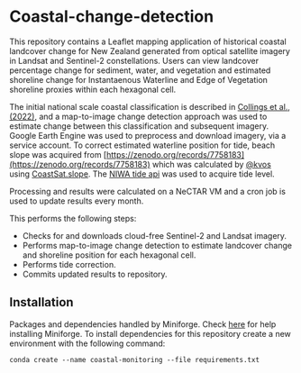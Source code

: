 # Coastal-change-detection

This repository contains a Leaflet mapping application of historical coastal landcover change for New Zealand generated from optical satellite imagery in Landsat and Sentinel-2 constellations. Users can view landcover percentage change for sediment, water, and vegetation and estimated shoreline change for Instantaenous Waterline and Edge of Vegetation shoreline proxies within each hexagonal cell.

The initial national scale coastal classification is described in [Collings et al., (2022)](https://www.mdpi.com/2072-4292/14/19/4827), and a map-to-image change detection approach was used to estimate change between this classification and subsequent imagery. Google Earth Engine was used to preprocess and download imagery, via a service account. To correct estimated waterline position for tide, beach slope was acquired from [https://zenodo.org/records/7758183](https://zenodo.org/records/7758183) which was calculated by [@kvos](https://github.com/kvos) using [CoastSat.slope](https://github.com/kvos/CoastSat.slope). The [NIWA tide api](https://developer.niwa.co.nz/docs/tide-api/latest/overview) was used to acquire tide level.

Processing and results were calculated on a NeCTAR VM and a cron job is used to update results every month. 

This performs the following steps:

* Checks for and downloads cloud-free Sentinel-2 and Landsat imagery.
* Performs map-to-image change detection to estimate landcover change and shoreline position for each hexagonal cell.
* Performs tide correction. 
* Commits updated results to repository. 






## Installation 
Packages and dependencies handled by Miniforge. Check [here](https://github.com/conda-forge/miniforge) for help installing Miniforge.
To install dependencies for this repository create a new environment with the following command:

`conda create --name coastal-monitoring --file requirements.txt`

